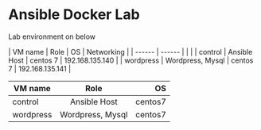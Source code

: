 
# Ansible Docker Lab

Lab environment on below

| VM name   | Role             | OS        |  Networking   | 
| ------    | ------           |           |                 |
| control   | Ansible Host     | centos 7  | 192.168.135.140 |
| wordpress | Wordpress, Mysql | centos 7  | 192.168.135.141 |



| VM name       | Role             | OS      |
| ------------- |:-------------:   | -----:  |
| control       | Ansible Host     | centos7 |
|  wordpress    | Wordpress, Mysql | centos7 |
